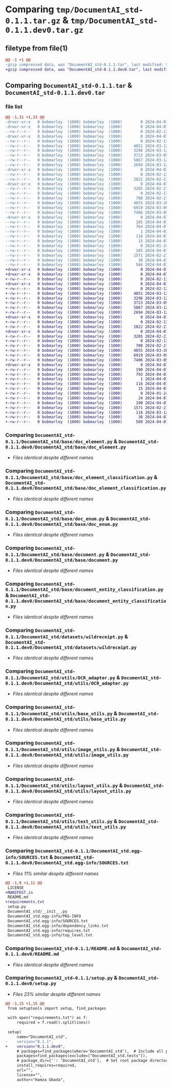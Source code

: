 # Comparing `tmp/DocumentAI_std-0.1.1.tar.gz` & `tmp/DocumentAI_std-0.1.1.dev0.tar.gz`

## filetype from file(1)

```diff
@@ -1 +1 @@
-gzip compressed data, was "DocumentAI_std-0.1.1.tar", last modified: Sun Apr  7 11:21:50 2024, max compression
+gzip compressed data, was "DocumentAI_std-0.1.1.dev0.tar", last modified: Sun Apr  7 11:58:48 2024, max compression
```

## Comparing `DocumentAI_std-0.1.1.tar` & `DocumentAI_std-0.1.1.dev0.tar`

### file list

```diff
@@ -1,31 +1,33 @@
-drwxr-xr-x   0 bobmarley  (1000) bobmarley  (1000)        0 2024-04-07 11:21:50.581635 DocumentAI_std-0.1.1/
-drwxr-xr-x   0 bobmarley  (1000) bobmarley  (1000)        0 2024-04-07 11:21:50.578302 DocumentAI_std-0.1.1/DocumentAI_std/
--rw-r--r--   0 bobmarley  (1000) bobmarley  (1000)        0 2024-02-13 09:46:28.000000 DocumentAI_std-0.1.1/DocumentAI_std/__init__.py
-drwxr-xr-x   0 bobmarley  (1000) bobmarley  (1000)        0 2024-04-07 11:21:50.578302 DocumentAI_std-0.1.1/DocumentAI_std/base/
--rw-r--r--   0 bobmarley  (1000) bobmarley  (1000)        0 2024-02-13 09:46:28.000000 DocumentAI_std-0.1.1/DocumentAI_std/base/__init__.py
--rw-r--r--   0 bobmarley  (1000) bobmarley  (1000)     4851 2024-03-12 10:10:29.000000 DocumentAI_std-0.1.1/DocumentAI_std/base/doc_element.py
--rw-r--r--   0 bobmarley  (1000) bobmarley  (1000)     3296 2024-03-12 09:46:38.000000 DocumentAI_std-0.1.1/DocumentAI_std/base/doc_element_classification.py
--rw-r--r--   0 bobmarley  (1000) bobmarley  (1000)     3723 2024-03-05 18:02:12.000000 DocumentAI_std-0.1.1/DocumentAI_std/base/doc_enum.py
--rw-r--r--   0 bobmarley  (1000) bobmarley  (1000)     5867 2024-03-12 09:44:24.000000 DocumentAI_std-0.1.1/DocumentAI_std/base/document.py
--rw-r--r--   0 bobmarley  (1000) bobmarley  (1000)     2694 2024-03-12 10:36:03.000000 DocumentAI_std-0.1.1/DocumentAI_std/base/document_entity_classification.py
-drwxr-xr-x   0 bobmarley  (1000) bobmarley  (1000)        0 2024-04-07 11:21:50.578302 DocumentAI_std-0.1.1/DocumentAI_std/datasets/
--rw-r--r--   0 bobmarley  (1000) bobmarley  (1000)        0 2024-02-13 09:46:28.000000 DocumentAI_std-0.1.1/DocumentAI_std/datasets/__init__.py
--rw-r--r--   0 bobmarley  (1000) bobmarley  (1000)     2822 2024-02-21 12:00:42.000000 DocumentAI_std-0.1.1/DocumentAI_std/datasets/wildreceipt.py
-drwxr-xr-x   0 bobmarley  (1000) bobmarley  (1000)        0 2024-04-07 11:21:50.578302 DocumentAI_std-0.1.1/DocumentAI_std/utils/
--rw-r--r--   0 bobmarley  (1000) bobmarley  (1000)     3205 2024-02-21 12:04:06.000000 DocumentAI_std-0.1.1/DocumentAI_std/utils/OCR_adapter.py
--rw-r--r--   0 bobmarley  (1000) bobmarley  (1000)        0 2024-02-13 10:23:11.000000 DocumentAI_std-0.1.1/DocumentAI_std/utils/__init__.py
--rw-r--r--   0 bobmarley  (1000) bobmarley  (1000)      708 2024-02-21 11:59:46.000000 DocumentAI_std-0.1.1/DocumentAI_std/utils/base_utils.py
--rw-r--r--   0 bobmarley  (1000) bobmarley  (1000)     4855 2024-03-26 08:47:18.000000 DocumentAI_std-0.1.1/DocumentAI_std/utils/image_utils.py
--rw-r--r--   0 bobmarley  (1000) bobmarley  (1000)     6919 2024-03-09 14:06:30.000000 DocumentAI_std-0.1.1/DocumentAI_std/utils/layout_utils.py
--rw-r--r--   0 bobmarley  (1000) bobmarley  (1000)     7406 2024-03-05 17:11:24.000000 DocumentAI_std-0.1.1/DocumentAI_std/utils/text_utils.py
-drwxr-xr-x   0 bobmarley  (1000) bobmarley  (1000)        0 2024-04-07 11:21:50.578302 DocumentAI_std-0.1.1/DocumentAI_std.egg-info/
--rw-r--r--   0 bobmarley  (1000) bobmarley  (1000)      185 2024-04-07 11:21:50.000000 DocumentAI_std-0.1.1/DocumentAI_std.egg-info/PKG-INFO
--rw-r--r--   0 bobmarley  (1000) bobmarley  (1000)      764 2024-04-07 11:21:50.000000 DocumentAI_std-0.1.1/DocumentAI_std.egg-info/SOURCES.txt
--rw-r--r--   0 bobmarley  (1000) bobmarley  (1000)        1 2024-04-07 11:21:50.000000 DocumentAI_std-0.1.1/DocumentAI_std.egg-info/dependency_links.txt
--rw-r--r--   0 bobmarley  (1000) bobmarley  (1000)      116 2024-04-07 11:21:50.000000 DocumentAI_std-0.1.1/DocumentAI_std.egg-info/requires.txt
--rw-r--r--   0 bobmarley  (1000) bobmarley  (1000)       15 2024-04-07 11:21:50.000000 DocumentAI_std-0.1.1/DocumentAI_std.egg-info/top_level.txt
--rw-r--r--   0 bobmarley  (1000) bobmarley  (1000)        0 2024-01-24 16:32:43.000000 DocumentAI_std-0.1.1/LICENSE
--rw-r--r--   0 bobmarley  (1000) bobmarley  (1000)      185 2024-04-07 11:21:50.581635 DocumentAI_std-0.1.1/PKG-INFO
--rw-r--r--   0 bobmarley  (1000) bobmarley  (1000)     1571 2024-02-21 12:09:25.000000 DocumentAI_std-0.1.1/README.md
--rw-r--r--   0 bobmarley  (1000) bobmarley  (1000)       38 2024-04-07 11:21:50.581635 DocumentAI_std-0.1.1/setup.cfg
--rw-r--r--   0 bobmarley  (1000) bobmarley  (1000)      584 2024-04-07 11:21:26.000000 DocumentAI_std-0.1.1/setup.py
+drwxr-xr-x   0 bobmarley  (1000) bobmarley  (1000)        0 2024-04-07 11:58:48.249588 DocumentAI_std-0.1.1.dev0/
+drwxr-xr-x   0 bobmarley  (1000) bobmarley  (1000)        0 2024-04-07 11:58:48.249588 DocumentAI_std-0.1.1.dev0/DocumentAI_std/
+-rw-r--r--   0 bobmarley  (1000) bobmarley  (1000)        0 2024-02-13 09:46:28.000000 DocumentAI_std-0.1.1.dev0/DocumentAI_std/__init__.py
+drwxr-xr-x   0 bobmarley  (1000) bobmarley  (1000)        0 2024-04-07 11:58:48.249588 DocumentAI_std-0.1.1.dev0/DocumentAI_std/base/
+-rw-r--r--   0 bobmarley  (1000) bobmarley  (1000)        0 2024-02-13 09:46:28.000000 DocumentAI_std-0.1.1.dev0/DocumentAI_std/base/__init__.py
+-rw-r--r--   0 bobmarley  (1000) bobmarley  (1000)     4851 2024-03-12 10:10:29.000000 DocumentAI_std-0.1.1.dev0/DocumentAI_std/base/doc_element.py
+-rw-r--r--   0 bobmarley  (1000) bobmarley  (1000)     3296 2024-03-12 09:46:38.000000 DocumentAI_std-0.1.1.dev0/DocumentAI_std/base/doc_element_classification.py
+-rw-r--r--   0 bobmarley  (1000) bobmarley  (1000)     3723 2024-03-05 18:02:12.000000 DocumentAI_std-0.1.1.dev0/DocumentAI_std/base/doc_enum.py
+-rw-r--r--   0 bobmarley  (1000) bobmarley  (1000)     5867 2024-03-12 09:44:24.000000 DocumentAI_std-0.1.1.dev0/DocumentAI_std/base/document.py
+-rw-r--r--   0 bobmarley  (1000) bobmarley  (1000)     2694 2024-03-12 10:36:03.000000 DocumentAI_std-0.1.1.dev0/DocumentAI_std/base/document_entity_classification.py
+drwxr-xr-x   0 bobmarley  (1000) bobmarley  (1000)        0 2024-04-07 11:58:48.249588 DocumentAI_std-0.1.1.dev0/DocumentAI_std/datasets/
+-rw-r--r--   0 bobmarley  (1000) bobmarley  (1000)        0 2024-02-13 09:46:28.000000 DocumentAI_std-0.1.1.dev0/DocumentAI_std/datasets/__init__.py
+-rw-r--r--   0 bobmarley  (1000) bobmarley  (1000)     2822 2024-02-21 12:00:42.000000 DocumentAI_std-0.1.1.dev0/DocumentAI_std/datasets/wildreceipt.py
+drwxr-xr-x   0 bobmarley  (1000) bobmarley  (1000)        0 2024-04-07 11:58:48.249588 DocumentAI_std-0.1.1.dev0/DocumentAI_std/utils/
+-rw-r--r--   0 bobmarley  (1000) bobmarley  (1000)     3205 2024-02-21 12:04:06.000000 DocumentAI_std-0.1.1.dev0/DocumentAI_std/utils/OCR_adapter.py
+-rw-r--r--   0 bobmarley  (1000) bobmarley  (1000)        0 2024-02-13 10:23:11.000000 DocumentAI_std-0.1.1.dev0/DocumentAI_std/utils/__init__.py
+-rw-r--r--   0 bobmarley  (1000) bobmarley  (1000)      708 2024-02-21 11:59:46.000000 DocumentAI_std-0.1.1.dev0/DocumentAI_std/utils/base_utils.py
+-rw-r--r--   0 bobmarley  (1000) bobmarley  (1000)     4855 2024-03-26 08:47:18.000000 DocumentAI_std-0.1.1.dev0/DocumentAI_std/utils/image_utils.py
+-rw-r--r--   0 bobmarley  (1000) bobmarley  (1000)     6919 2024-03-09 14:06:30.000000 DocumentAI_std-0.1.1.dev0/DocumentAI_std/utils/layout_utils.py
+-rw-r--r--   0 bobmarley  (1000) bobmarley  (1000)     7406 2024-03-05 17:11:24.000000 DocumentAI_std-0.1.1.dev0/DocumentAI_std/utils/text_utils.py
+drwxr-xr-x   0 bobmarley  (1000) bobmarley  (1000)        0 2024-04-07 11:58:48.249588 DocumentAI_std-0.1.1.dev0/DocumentAI_std.egg-info/
+-rw-r--r--   0 bobmarley  (1000) bobmarley  (1000)      190 2024-04-07 11:58:48.000000 DocumentAI_std-0.1.1.dev0/DocumentAI_std.egg-info/PKG-INFO
+-rw-r--r--   0 bobmarley  (1000) bobmarley  (1000)      793 2024-04-07 11:58:48.000000 DocumentAI_std-0.1.1.dev0/DocumentAI_std.egg-info/SOURCES.txt
+-rw-r--r--   0 bobmarley  (1000) bobmarley  (1000)        1 2024-04-07 11:58:48.000000 DocumentAI_std-0.1.1.dev0/DocumentAI_std.egg-info/dependency_links.txt
+-rw-r--r--   0 bobmarley  (1000) bobmarley  (1000)      116 2024-04-07 11:58:48.000000 DocumentAI_std-0.1.1.dev0/DocumentAI_std.egg-info/requires.txt
+-rw-r--r--   0 bobmarley  (1000) bobmarley  (1000)       15 2024-04-07 11:58:48.000000 DocumentAI_std-0.1.1.dev0/DocumentAI_std.egg-info/top_level.txt
+-rw-r--r--   0 bobmarley  (1000) bobmarley  (1000)        0 2024-01-24 16:32:43.000000 DocumentAI_std-0.1.1.dev0/LICENSE
+-rw-r--r--   0 bobmarley  (1000) bobmarley  (1000)       24 2024-04-07 11:51:59.000000 DocumentAI_std-0.1.1.dev0/MANIFEST.in
+-rw-r--r--   0 bobmarley  (1000) bobmarley  (1000)      190 2024-04-07 11:58:48.249588 DocumentAI_std-0.1.1.dev0/PKG-INFO
+-rw-r--r--   0 bobmarley  (1000) bobmarley  (1000)     1571 2024-02-21 12:09:25.000000 DocumentAI_std-0.1.1.dev0/README.md
+-rw-r--r--   0 bobmarley  (1000) bobmarley  (1000)      116 2024-03-12 13:05:22.000000 DocumentAI_std-0.1.1.dev0/requirements.txt
+-rw-r--r--   0 bobmarley  (1000) bobmarley  (1000)       38 2024-04-07 11:58:48.249588 DocumentAI_std-0.1.1.dev0/setup.cfg
+-rw-r--r--   0 bobmarley  (1000) bobmarley  (1000)      589 2024-04-07 11:58:08.000000 DocumentAI_std-0.1.1.dev0/setup.py
```

### Comparing `DocumentAI_std-0.1.1/DocumentAI_std/base/doc_element.py` & `DocumentAI_std-0.1.1.dev0/DocumentAI_std/base/doc_element.py`

 * *Files identical despite different names*

### Comparing `DocumentAI_std-0.1.1/DocumentAI_std/base/doc_element_classification.py` & `DocumentAI_std-0.1.1.dev0/DocumentAI_std/base/doc_element_classification.py`

 * *Files identical despite different names*

### Comparing `DocumentAI_std-0.1.1/DocumentAI_std/base/doc_enum.py` & `DocumentAI_std-0.1.1.dev0/DocumentAI_std/base/doc_enum.py`

 * *Files identical despite different names*

### Comparing `DocumentAI_std-0.1.1/DocumentAI_std/base/document.py` & `DocumentAI_std-0.1.1.dev0/DocumentAI_std/base/document.py`

 * *Files identical despite different names*

### Comparing `DocumentAI_std-0.1.1/DocumentAI_std/base/document_entity_classification.py` & `DocumentAI_std-0.1.1.dev0/DocumentAI_std/base/document_entity_classification.py`

 * *Files identical despite different names*

### Comparing `DocumentAI_std-0.1.1/DocumentAI_std/datasets/wildreceipt.py` & `DocumentAI_std-0.1.1.dev0/DocumentAI_std/datasets/wildreceipt.py`

 * *Files identical despite different names*

### Comparing `DocumentAI_std-0.1.1/DocumentAI_std/utils/OCR_adapter.py` & `DocumentAI_std-0.1.1.dev0/DocumentAI_std/utils/OCR_adapter.py`

 * *Files identical despite different names*

### Comparing `DocumentAI_std-0.1.1/DocumentAI_std/utils/base_utils.py` & `DocumentAI_std-0.1.1.dev0/DocumentAI_std/utils/base_utils.py`

 * *Files identical despite different names*

### Comparing `DocumentAI_std-0.1.1/DocumentAI_std/utils/image_utils.py` & `DocumentAI_std-0.1.1.dev0/DocumentAI_std/utils/image_utils.py`

 * *Files identical despite different names*

### Comparing `DocumentAI_std-0.1.1/DocumentAI_std/utils/layout_utils.py` & `DocumentAI_std-0.1.1.dev0/DocumentAI_std/utils/layout_utils.py`

 * *Files identical despite different names*

### Comparing `DocumentAI_std-0.1.1/DocumentAI_std/utils/text_utils.py` & `DocumentAI_std-0.1.1.dev0/DocumentAI_std/utils/text_utils.py`

 * *Files identical despite different names*

### Comparing `DocumentAI_std-0.1.1/DocumentAI_std.egg-info/SOURCES.txt` & `DocumentAI_std-0.1.1.dev0/DocumentAI_std.egg-info/SOURCES.txt`

 * *Files 11% similar despite different names*

```diff
@@ -1,9 +1,11 @@
 LICENSE
+MANIFEST.in
 README.md
+requirements.txt
 setup.py
 DocumentAI_std/__init__.py
 DocumentAI_std.egg-info/PKG-INFO
 DocumentAI_std.egg-info/SOURCES.txt
 DocumentAI_std.egg-info/dependency_links.txt
 DocumentAI_std.egg-info/requires.txt
 DocumentAI_std.egg-info/top_level.txt
```

### Comparing `DocumentAI_std-0.1.1/README.md` & `DocumentAI_std-0.1.1.dev0/README.md`

 * *Files identical despite different names*

### Comparing `DocumentAI_std-0.1.1/setup.py` & `DocumentAI_std-0.1.1.dev0/setup.py`

 * *Files 23% similar despite different names*

```diff
@@ -1,15 +1,15 @@
 from setuptools import setup, find_packages
 
 with open("requirements.txt") as f:
     required = f.read().splitlines()
 
 setup(
     name="DocumentAI_std",
-    version="0.1.1",
+    version="0.1.1.dev0",
     # packages=find_packages(where='DocumentAI_std'),  # Include all packages within this directory
     packages=find_packages(exclude=["DocumentAI_std.tests"]),
     # package_dir={'': 'DocumentAI_std'},  # Set root package directory
     install_requires=required,
     url="",
     license="",
     author="Hamza Gbada",
```

